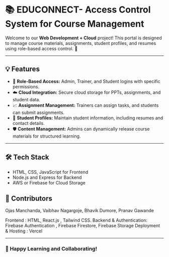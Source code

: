 # 📚 **EDUCONNECT- Access Control System for Course Management**

Welcome to our **Web Development + Cloud** project! This portal is designed to manage course materials, assignments, student profiles, and resumes using role-based access control. 🚀

---

## 💡 **Features**

- 👤 **Role-Based Access:** Admin, Trainer, and Student logins with specific permissions.
- ☁️ **Cloud Integration:** Secure cloud storage for PPTs, assignments, and student data.
- 📈 **Assignment Management:** Trainers can assign tasks, and students can submit assignments.
- 📄 **Student Profiles:** Maintain student information, including resumes and contact details.
- 🛡️ **Content Management:** Admins can dynamically release course materials for structured learning.

---

## 🛠️ **Tech Stack**
- HTML, CSS, JavaScript for Frontend
- Node.js and Express for Backend
- AWS or Firebase for Cloud Storage

## 👥 **Contributors**
Ojas Manchanda,   Vaibhav Nagargoje,    Bhavik Dumore,   Pranav Gawande 




Frontend : HTML,  React.js ,  Tailwind CSS.
Backend & Authentication:   Firebase Authentication ,  Firebase Firestore, Firebase Storage
Deployment & Hosting : Vercel


---
### 🌟 **Happy Learning and Collaborating!**

